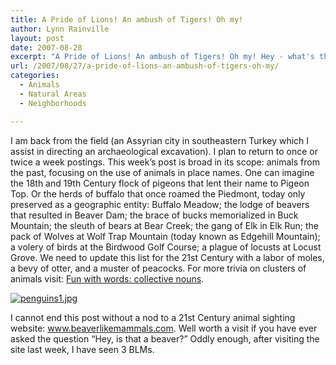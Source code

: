 ```yaml
---
title: A Pride of Lions! An ambush of Tigers! Oh my!
author: Lynn Rainville
layout: post
date: 2007-08-28
excerpt: "A Pride of Lions! An ambush of Tigers! Oh my! Hey - what's that lodge of beavers doing over there ? the herd of buffalo ? the brace of bucks ? And why are they all memorialized on 19th Century maps of the region ?"
url: /2007/08/27/a-pride-of-lions-an-ambush-of-tigers-oh-my/
categories:
  - Animals
  - Natural Areas
  - Neighborhoods

---
```

I am back from the field (an Assyrian city in southeastern Turkey which I assist in directing an archaeological excavation). I plan to return to once or twice a week postings. This week&#8217;s post is broad in its scope: animals from the past, focusing on the use of animals in place names. One can imagine the 18th and 19th Century flock of pigeons that lent their name to Pigeon Top. Or the herds of buffalo that once roamed the Piedmont, today only preserved as a geographic entity: Buffalo Meadow; the lodge of beavers that resulted in Beaver Dam; the brace of bucks memorialized in Buck Mountain; the sleuth of bears at Bear Creek; the gang of Elk in Elk Run; the pack of Wolves at Wolf Trap Mountain (today known as Edgehill Mountain); a volery of birds at the Birdwood Golf Course; a plague of locusts at Locust Grove. We need to update this list for the 21st Century with a labor of moles, a bevy of otter, and a muster of peacocks. For more trivia on clusters of animals visit: <a href="http://www.rinkworks.com/words/collective.shtml" target="_blank"></a><a href="http://www.rinkworks.com/words/collective.shtml" target="_blank">Fun with words: collective nouns</a>.

<a href="http://www.locohistory.org/blog/?attachment_id=143" rel="attachment wp-att-143" title="penguins1.jpg"><img src="http://www.locohistory.org/blog/wp-content/uploads/2007/08/penguins1.jpg" alt="penguins1.jpg" /></a>
  
I cannot end this post without a nod to a 21st Century animal sighting website: <a href="http://www.beaverlikemammals.com" target="_blank">www.beaverlikemammals.com</a>. Well worth a visit if you have ever asked the question &#8220;Hey, is that a beaver?&#8221; Oddly enough, after visiting the site last week, I have seen 3 BLMs.